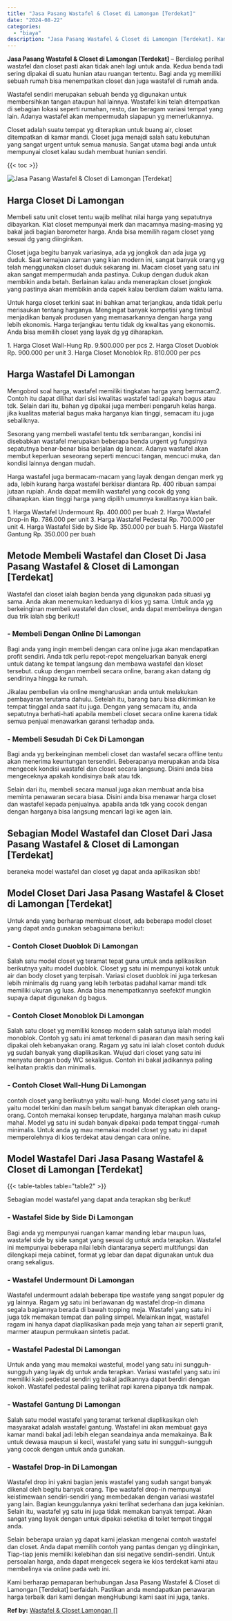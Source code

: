 ```yaml
---
title: "Jasa Pasang Wastafel & Closet di Lamongan [Terdekat]"
date: "2024-08-22"
categories: 
  - "biaya"
description: "Jasa Pasang Wastafel & Closet di Lamongan [Terdekat]. Kami berharap pemaparan berhubungan Jasa Pasang Wastafel & Closet di Lamongan [Terdekat] berfaidah. P..."
---
```


**Jasa Pasang Wastafel & Closet di Lamongan \[Terdekat\]** – Berdialog perihal wastafel dan closet pasti akan tidak aneh lagi untuk anda. Kedua benda tadi sering dipakai di suatu hunian atau ruangan tertentu. Bagi anda yg memiliki sebuah rumah bisa menempatkan closet dan juga wastafel di rumah anda.

Wastafel sendiri merupakan sebuah benda yg digunakan untuk membersihkan tangan ataupun hal lainnya. Wastafel kini telah ditempatkan di sebagian lokasi seperti rumahan, resto, dan beragam variasi tempat yang lain. Adanya wastafel akan mempermudah siapapun yg memerlukannya.

Closet adalah suatu tempat yg diterapkan untuk buang air, closet ditempatkan di kamar mandi. Closet juga menajdi salah satu kebutuhan yang sangat urgent untuk semua manusia. Sangat utama bagi anda untuk mempunyai closet kalau sudah membuat hunian sendiri.

{{< toc >}}

![Jasa Pasang Wastafel & Closet di Lamongan [Terdekat]](/images/wastafel-closet-murah05.png)

## Harga Closet Di Lamongan

Membeli satu unit closet tentu wajib melihat nilai harga yang sepatutnya dibayarkan. Kiat closet mempunyai merk dan macamnya masing-masing yg bakal jadi bagian barometer harga. Anda bisa memilih ragam closet yang sesuai dg yang diinginkan.

Closet juga begitu banyak variasinya, ada yg jongkok dan ada juga yg duduk. Saat kemajuan zaman yang kian modern ini, sangat banyak orang yg telah menggunakan closet duduk sekarang ini. Macam closet yang satu ini akan sangat mempermudah anda pastinya. Cukup dengan duduk akan membikin anda betah. Berlainan kalau anda menerapkan closet jongkok yang pastinya akan membikin anda capek kalau berdiam dalam waktu lama.

Untuk harga closet terkini saat ini bahkan amat terjangkau, anda tidak perlu merisaukan tentang harganya. Mengingat banyak kompetisi yang timbul menjadikan banyak produsen yang memasarkannya dengan harga yang lebih ekonomis. Harga terjangkau tentu tidak dg kwalitas yang ekonomis. Anda bisa memilih closet yang layak dg yg diharapkan.

1\. Harga Closet Wall-Hung Rp. 9.500.000 per pcs 2. Harga Closet Duoblok Rp. 900.000 per unit 3. Harga Closet Monoblok Rp. 810.000 per pcs

## Harga Wastafel Di Lamongan

Mengobrol soal harga, wastafel memiliki tingkatan harga yang bermacam2. Contoh itu dapat dilihat dari sisi kwalitas wastafel tadi apakah bagus atau tdk. Selain dari itu, bahan yg dipakai juga memberi pengaruh kelas harga. jika kualitas material bagus maka harganya kian tinggi, semacam itu juga sebaliknya.

Sesorang yang membeli wastafel tentu tdk sembarangan, kondisi ini disebabkan wastafel merupakan beberapa benda urgent yg fungsinya sepatutnya benar-benar bisa berjalan dg lancar. Adanya wastafel akan membut keperluan seseorang seperti mencuci tangan, mencuci muka, dan kondisi lainnya dengan mudah.

Harga wastafel juga bermacam-macam yang layak dengan dengan merk yg ada, lebih kurang harga wastafel berkisar diantara Rp. 400 ribuan sampai jutaan rupiah. Anda dapat memilih wastafel yang cocok dg yang diharapkan. kian tinggi harga yang dipilih umumnya kwalitasnya kian baik.

1\. Harga Wastafel Undermount Rp. 400.000 per buah 2. Harga Wastafel Drop-in Rp. 786.000 per unit 3. Harga Wastafel Pedestal Rp. 700.000 per unit 4. Harga Wastafel Side by Side Rp. 350.000 per buah 5. Harga Wastafel Gantung Rp. 350.000 per buah

## Metode Membeli Wastafel dan Closet Di Jasa Pasang Wastafel & Closet di Lamongan \[Terdekat\]

Wastafel dan closet ialah bagian benda yang digunakan pada situasi yg sama. Anda akan menemukan keduanya di kios yg sama. Untuk anda yg berkeinginan membeli wastafel dan closet, anda dapat membelinya dengan dua trik ialah sbg berikut!

### \- Membeli Dengan Online Di Lamongan

Bagi anda yang ingin membeli dengan cara online juga akan mendapatkan profit sendiri. Anda tdk perlu repot-repot mengeluarkan banyak energi untuk datang ke tempat langsung dan membawa wastafel dan kloset tersebut. cukup dengan membeli secara online, barang akan datang dg sendirinya hingga ke rumah.

Jikalau pembelian via online mengharuskan anda untuk melakukan pembayaran terutama dahulu. Setelah itu, barang baru bisa dikirimkan ke tempat tinggal anda saat itu juga. Dengan yang semacam itu, anda sepatutnya berhati-hati apabila membeli closet secara online karena tidak semua penjual menawarkan garansi terhadap anda.

### \- Membeli Sesudah Di Cek Di Lamongan

Bagi anda yg berkeinginan membeli closet dan wastafel secara offline tentu akan menerima keuntungan tersendiri. Beberapanya merupakan anda bisa mengecek kondisi wastafel dan closet secara langsung. Disini anda bisa mengeceknya apakah kondisinya baik atau tdk.

Selain dari itu, membeli secara manual juga akan membuat anda bisa meminta penawaran secara biasa. Disini anda bisa menawar harga closet dan wastafel kepada penjualnya. apabila anda tdk yang cocok dengan dengan harganya bisa langsung mencari lagi ke agen lain.

## Sebagian Model Wastafel dan Closet Dari Jasa Pasang Wastafel & Closet di Lamongan \[Terdekat\]

beraneka model wastafel dan closet yg dapat anda aplikasikan sbb!

## Model Closet Dari Jasa Pasang Wastafel & Closet di Lamongan \[Terdekat\]

Untuk anda yang berharap membuat closet, ada beberapa model closet yang dapat anda gunakan sebagaimana berikut:

### \- Contoh Closet Duoblok Di Lamongan

Salah satu model closet yg teramat tepat guna untuk anda aplikasikan berikutnya yaitu model duoblok. Closet yg satu ini mempunyai kotak untuk air dan body closet yang terpisah. Variasi closet duoblok ini juga terkesan lebih minimalis dg ruang yang lebih terbatas padahal kamar mandi tdk memiliki ukuran yg luas. Anda bisa menempatkannya seefektif mungkin supaya dapat digunakan dg bagus.

### \- Contoh Closet Monoblok Di Lamongan

Salah satu closet yg memiliki konsep modern salah satunya ialah model monoblok. Contoh yg satu ini amat terkenal di pasaran dan masih sering kali dipakai oleh kebanyakan orang. Ragam yg satu ini ialah closet contoh duduk yg sudah banyak yang diaplikasikan. Wujud dari closet yang satu ini menyatu dengan body WC sekaligus. Contoh ini bakal jadikannya paling kelihatan praktis dan minimalis.

### \- Contoh Closet Wall-Hung Di Lamongan

contoh closet yang berikutnya yaitu wall-hung. Model closet yang satu ini yaitu model terkini dan masih belum sangat banyak diterapkan oleh orang-orang. Contoh memakai konsep terupdate, harganya malahan masih cukup mahal. Model yg satu ini sudah banyak dipakai pada tempat tinggal-rumah minimalis. Untuk anda yg mau memakai model closet yg satu ini dapat memperolehnya di kios terdekat atau dengan cara online.

## Model Wastafel Dari Jasa Pasang Wastafel & Closet di Lamongan \[Terdekat\]

{{< table-tables table="table2" >}}

Sebagian model wastafel yang dapat anda terapkan sbg berikut!

### \- Wastafel Side by Side Di Lamongan

Bagi anda yg mempunyai ruangan kamar manding lebar maupun luas, wastafel side by side sangat yang sesuai dg untuk anda terapkan. Wastafel ini mempunyai beberapa nilai lebih diantaranya seperti multifungsi dan dilengkapi meja cabinet, format yg lebar dan dapat digunakan untuk dua orang sekaligus.

### \- Wastafel Undermount Di Lamongan

Wastafel undermount adalah beberapa tipe wastafe yang sangat populer dg yg lainnya. Ragam yg satu ini berlawanan dg wastafel drop-in dimana segala bagiannya berada di bawah topping meja. Wastafel yang satu ini juga tdk memakan tempat dan paling simpel. Melainkan ingat, wastafel ragam ini hanya dapat diaplikasikan pada meja yang tahan air seperti granit, marmer ataupun permukaan sintetis padat.

### \- Wastafel Padestal Di Lamongan

Untuk anda yang mau memakai wasteful, model yang satu ini sungguh-sungguh yang layak dg untuk anda terapkan. Variasi wastafel yang satu ini memiliki kaki pedestal sendiri yg bakal jadikannya dapat berdiri dengan kokoh. Wastafel pedestal paling terlihat rapi karena pipanya tdk nampak.

### \- Wastafel Gantung Di Lamongan

Salah satu model wastafel yang teramat terkenal diaplikasikan oleh masyarakat adalah wastafel gantung. Wastafel ini akan membuat gaya kamar mandi bakal jadi lebih elegan seandainya anda memakainya. Baik untuk dewasa maupun si kecil, wastafel yang satu ini sungguh-sungguh yang cocok dengan untuk anda gunakan.

### \- Wastafel Drop-in Di Lamongan

Wastafel drop ini yakni bagian jenis wastafel yang sudah sangat banyak dikenal oleh begitu banyak orang. Tipe wastafel drop-in mempunyai keistimewaan sendiri-sendiri yang membedakan dengan variasi wastafel yang lain. Bagian keunggulannya yakni terlihat sederhana dan juga kekinian. Selain itu, wastafel yg satu ini juga tidak memakan banyak tempat. Akan sangat yang layak dengan untuk dipakai seketika di toilet tempat tinggal anda.

Selain beberapa uraian yg dapat kami jelaskan mengenai contoh wastafel dan closet. Anda dapat memilih contoh yang pantas dengan yg diinginkan, Tiap-tiap jenis memiliki kelebihan dan sisi negative sendiri-sendiri. Untuk persoalan harga, anda dapat mengecek segera ke kios terdekat kami atau membelinya via online pada web ini.

Kami berharap pemaparan berhubungan Jasa Pasang Wastafel & Closet di Lamongan \[Terdekat\] berfaidah. Pastikan anda mendapatkan penawaran harga terbaik dari kami dengan mengHubungi kami saat ini juga, tanks.

**Ref by:** [Wastafel & Closet Lamongan []](https://id.wikipedia.org/wiki/Wastafel)
